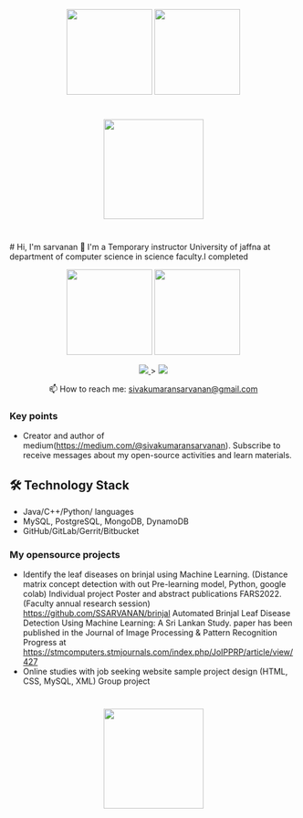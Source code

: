 <p align='center'>
   <a href="https://github-readme-stats.vercel.app/api?username=ssarvananshow_icons=true&count_private=true">
       <img height=150 src="https://github-readme-stats.vercel.app/api?username=ssarvanan&show_icons=true&count_private=true"/></a>
   <a href="https://github.com/SSARVANAN/github-readme-stats">
       <img height=150 src="https://github-readme-stats.vercel.app/api/top-langs/?username=ssarvanan&layout=compact"/></a>
</p>
<div align="center" style="margin: 40px 0">
   <a href="[https://github.com/SSARVANAN/github-profile-views-counter">
       <img width="175px" src="https://avatars.githubusercontent.com/u/133759892?s=400&u=b2b73745c59e971060d2016148c1f7d00953dc43&v=4)?username=SSARVANANcolor=DE002D">
   </a>
</div>
# Hi, I'm sarvanan 👋
I'm a Temporary instructor University of jaffna at department of computer science in science faculty.I completed

<p align='center'>
   <a href="https://github-readme-stats.vercel.app/api?username=SSARVANAN&show_icons=true&count_private=true"><img
           height=150
           src="https://github-readme-stats.vercel.app/api?username=SSARVANAN&show_icons=true&count_private=true"/></a>
   <a href="https://github.com/SSARVANAN/github-readme-stats"><img height=150
                                                                  src="https://github-readme-stats.vercel.app/api/top-langs/?username=SSARVANAN&layout=compact"/></a>
</p>

<p align='center'>
   <a href="https://www.linkedin.com/in/sivakumaransarvanan-sarvanan-3a354a22a">
       <img src="https://img.shields.io/badge/linkedin-%230077B5.svg?&style=for-the-badge&logo=linkedin&logoColor=white"/>
   </a>>
   <a href="https://medium.com/@sivakumaransarvanan">
       <img src="https://lever-client-logos.s3.us-west-2.amazonaws.com/762fd4bd-7d50-4ac3-80d3-bad44702bf87-1604363697348.png&logoColor=white"/>
   </a>
<p align='center'>
   📫 How to reach me: <a href='mailto:sivakumaransarvanan@gmail.com'>sivakumaransarvanan@gmail.com</a>
</p>


### Key points
*   Creator and author of medium(https://medium.com/@sivakumaransarvanan). Subscribe to receive messages about my open-source activities and learn materials.


## 🛠 Technology Stack
*   Java/C++/Python/ languages
*   MySQL, PostgreSQL, MongoDB, DynamoDB
*   GitHub/GitLab/Gerrit/Bitbucket

### My opensource projects


*   Identify the leaf diseases on brinjal using Machine Learning.
(Distance matrix concept detection with out Pre-learning model, Python, google colab) 
Individual project
Poster and abstract publications FARS2022.(Faculty annual research session) https://github.com/SSARVANAN/brinjal
Automated Brinjal Leaf Disease Detection Using
Machine Learning: A Sri Lankan Study.
paper has been published in the Journal of Image Processing & Pattern Recognition Progress at https://stmcomputers.stmjournals.com/index.php/JoIPPRP/article/view/427
* Online studies with job seeking website sample project
design (HTML, CSS, MySQL, XML)
Group project

<div align="center" style="margin: 40px 0">
   <a href="https://github.com/SSARVANAN/github-profile-views-counter">
       <img width="175px" src="https://komarev.com/ghpvc/?username=SSARVANAN&color=DE002D">
   </a>
</div>
